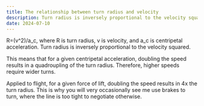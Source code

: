 ```yaml
---
title: The relationship between turn radius and velocity
description: Turn radius is inversely proportional to the velocity squared.
date: 2024-07-10
---
```

R=(v^2)/a_c, where R is turn radius, v is velocity, and a_c is centripetal acceleration. Turn radius is inversely proportional to the velocity squared.

This means that for a given centripetal acceleration, doubling the speed results in a quadroupling of the turn radius. Therefore, higher speeds require wider turns.

Applied to flight, for a given force of lift, doubling the speed results in 4x the turn radius. This is why you will very occasionally see me use brakes to turn, where the line is too tight to negotiate otherwise.